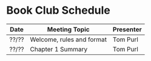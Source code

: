# Book Club Schedule

| Date  | Meeting Topic              | Presenter |
| ----- | -------------------------- | --------- |
| ??/?? | Welcome, rules and format  | Tom Purl  |
| ??/?? | Chapter 1 Summary          | Tom Purl  |
